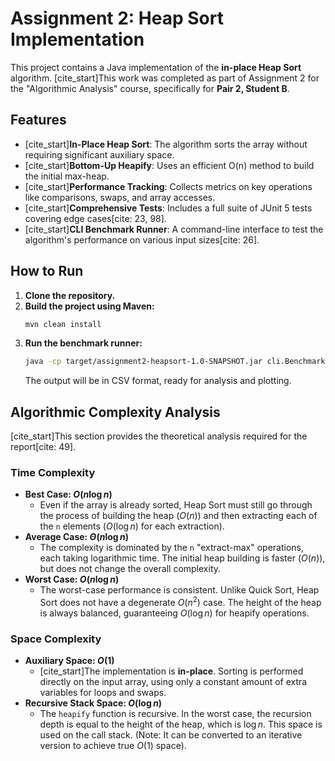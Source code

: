 # Assignment 2: Heap Sort Implementation

This project contains a Java implementation of the **in-place Heap Sort** algorithm.
[cite_start]This work was completed as part of Assignment 2 for the "Algorithmic Analysis" course, specifically for **Pair 2, Student B**.

## Features

- [cite_start]**In-Place Heap Sort**: The algorithm sorts the array without requiring significant auxiliary space.
- [cite_start]**Bottom-Up Heapify**: Uses an efficient O(n) method to build the initial max-heap.
- [cite_start]**Performance Tracking**: Collects metrics on key operations like comparisons, swaps, and array accesses.
- [cite_start]**Comprehensive Tests**: Includes a full suite of JUnit 5 tests covering edge cases[cite: 23, 98].
- [cite_start]**CLI Benchmark Runner**: A command-line interface to test the algorithm's performance on various input sizes[cite: 26].

## How to Run

1.  **Clone the repository.**
2.  **Build the project using Maven:**
    ```bash
    mvn clean install
    ```
3.  **Run the benchmark runner:**
    ```bash
    java -cp target/assignment2-heapsort-1.0-SNAPSHOT.jar cli.BenchmarkRunner
    ```
    The output will be in CSV format, ready for analysis and plotting.

## Algorithmic Complexity Analysis

[cite_start]This section provides the theoretical analysis required for the report[cite: 49].

### Time Complexity

-   **Best Case: $O(n \log n)$**
    -   Even if the array is already sorted, Heap Sort must still go through the process of building the heap ($O(n)$) and then extracting each of the `n` elements ($O(\log n)$ for each extraction).
-   **Average Case: $\Theta(n \log n)$**
    -   The complexity is dominated by the `n` "extract-max" operations, each taking logarithmic time. The initial heap building is faster ($O(n)$), but does not change the overall complexity.
-   **Worst Case: $O(n \log n)$**
    -   The worst-case performance is consistent. Unlike Quick Sort, Heap Sort does not have a degenerate $O(n^2)$ case. The height of the heap is always balanced, guaranteeing $O(\log n)$ for heapify operations.

### Space Complexity

-   **Auxiliary Space: $O(1)$**
    -   [cite_start]The implementation is **in-place**. Sorting is performed directly on the input array, using only a constant amount of extra variables for loops and swaps.
-   **Recursive Stack Space: $O(\log n)$**
    -   The `heapify` function is recursive. In the worst case, the recursion depth is equal to the height of the heap, which is $\log n$. This space is used on the call stack. (Note: It can be converted to an iterative version to achieve true $O(1)$ space).